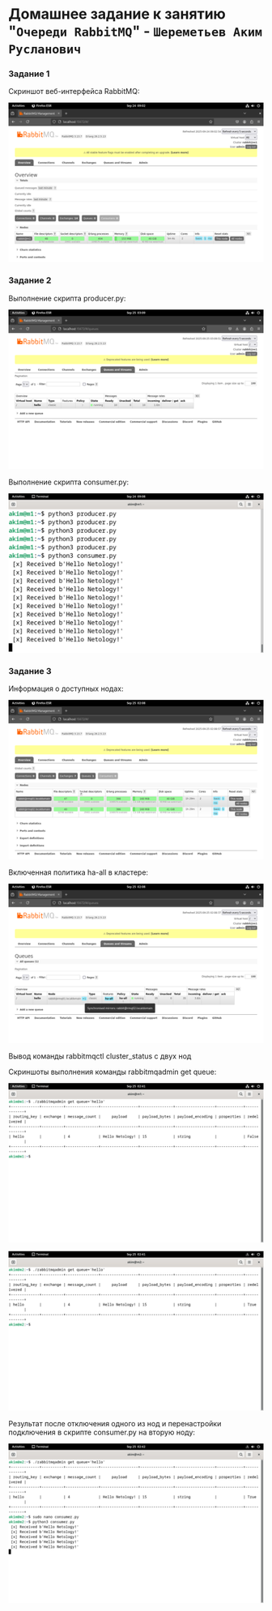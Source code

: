 # Домашнее задание к занятию "`Очереди RabbitMQ`" - `Шереметьев Аким Русланович`

### Задание 1

Скриншот веб-интерфейса RabbitMQ:

![Screen1](/img/web.png)

### Задание 2

Выполнение скрипта producer.py:

![Screen2](/img/prod.png)

Выполнение скрипта consumer.py:

![Screen3](/img/cons.png)

### Задание 3

Информация о доступных нодах:

![Screen4](/img/nodes.png)

Включенная политика ha-all в кластере:

![Screen5](/img/queue.png)

Вывод команды rabbitmqctl cluster_status с двух нод

Скриншоты выполнения команды rabbitmqadmin get queue:

![Screen6](/img/adm1.png)

![Screen7](/img/adm2.png)

Результат после отключения одного из нод и перенастройки подключения в скрипте consumer.py на вторую ноду:

![Screen8](/img/1node.png)
